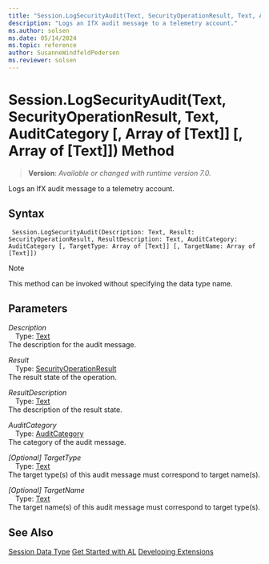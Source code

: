 ```yaml
---
title: "Session.LogSecurityAudit(Text, SecurityOperationResult, Text, AuditCategory [, Array of [Text]] [, Array of [Text]]) Method"
description: "Logs an IfX audit message to a telemetry account."
ms.author: solsen
ms.date: 05/14/2024
ms.topic: reference
author: SusanneWindfeldPedersen
ms.reviewer: solsen
---
```

[//]: # (START>DO_NOT_EDIT)
[//]: # (IMPORTANT:Do not edit any of the content between here and the END>DO_NOT_EDIT.)
[//]: # (Any modifications should be made in the .xml files in the ModernDev repo.)
# Session.LogSecurityAudit(Text, SecurityOperationResult, Text, AuditCategory [, Array of [Text]] [, Array of [Text]]) Method
> **Version**: _Available or changed with runtime version 7.0._

Logs an IfX audit message to a telemetry account.


## Syntax
```AL
 Session.LogSecurityAudit(Description: Text, Result: SecurityOperationResult, ResultDescription: Text, AuditCategory: AuditCategory [, TargetType: Array of [Text]] [, TargetName: Array of [Text]])
```
> [!NOTE]
> This method can be invoked without specifying the data type name.
## Parameters
*Description*  
&emsp;Type: [Text](../text/text-data-type.md)  
The description for the audit message.  

*Result*  
&emsp;Type: [SecurityOperationResult](../securityoperationresult/securityoperationresult-option.md)  
The result state of the operation.  

*ResultDescription*  
&emsp;Type: [Text](../text/text-data-type.md)  
The description of the result state.  

*AuditCategory*  
&emsp;Type: [AuditCategory](../auditcategory/auditcategory-option.md)  
The category of the audit message.  

*[Optional] TargetType*  
&emsp;Type: [Text](../text/text-data-type.md)  
The target type(s) of this audit message must correspond to target name(s).  

*[Optional] TargetName*  
&emsp;Type: [Text](../text/text-data-type.md)  
The target name(s) of this audit message must correspond to target type(s).  



[//]: # (IMPORTANT: END>DO_NOT_EDIT)
## See Also
[Session Data Type](session-data-type.md)
[Get Started with AL](../../devenv-get-started.md)
[Developing Extensions](../../devenv-dev-overview.md)